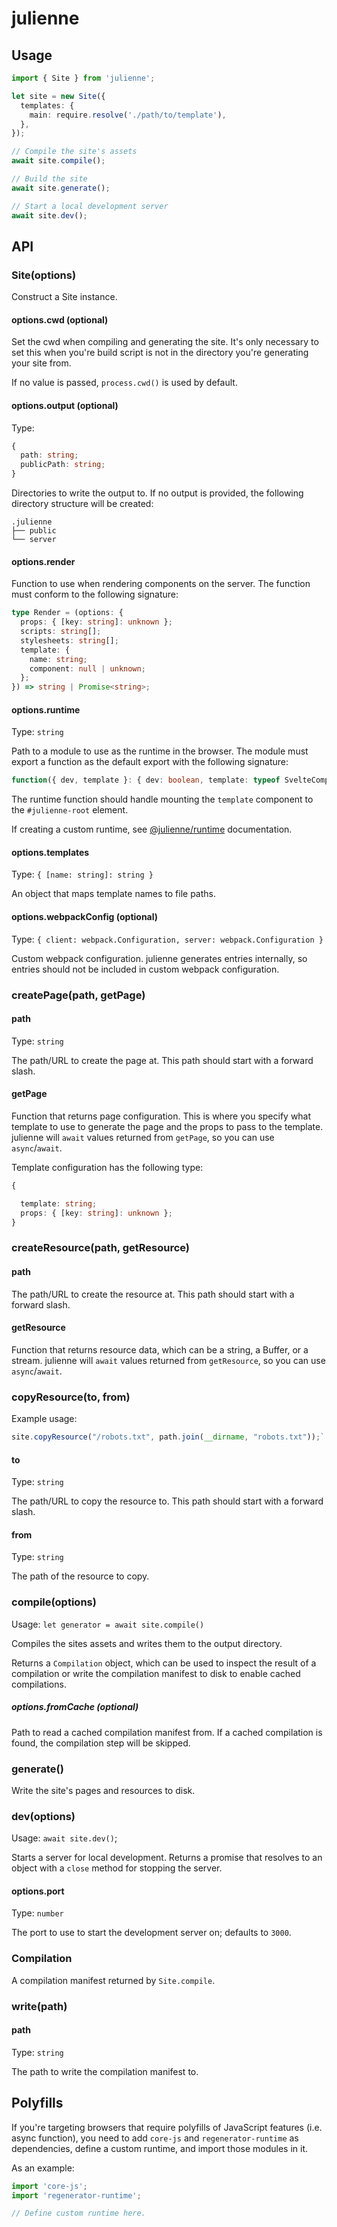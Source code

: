 # julienne

## Usage

```typescript
import { Site } from 'julienne';

let site = new Site({
  templates: {
    main: require.resolve('./path/to/template'),
  },
});

// Compile the site's assets
await site.compile();

// Build the site
await site.generate();

// Start a local development server
await site.dev();
```

## API

### Site(options)

Construct a Site instance.

#### options.cwd (optional)

Set the cwd when compiling and generating the site. It's only necessary to set
this when you're build script is not in the directory you're generating your
site from.

If no value is passed, `process.cwd()` is used by default.

#### options.output (optional)

Type:

```typescript
{
  path: string;
  publicPath: string;
}
```

Directories to write the output to. If no output is provided, the following
directory structure will be created:

```
.julienne
├── public
└── server
```

#### options.render

Function to use when rendering components on the server. The function must
conform to the following signature:

```typescript
type Render = (options: {
  props: { [key: string]: unknown };
  scripts: string[];
  stylesheets: string[];
  template: {
    name: string;
    component: null | unknown;
  };
}) => string | Promise<string>;
```

#### options.runtime

Type: `string`

Path to a module to use as the runtime in the browser. The module must export a
function as the default export with the following signature:

```typescript
function({ dev, template }: { dev: boolean, template: typeof SvelteComponent }): void | Promise<void>;
```

The runtime function should handle mounting the `template` component to the
`#julienne-root` element.

If creating a custom runtime, see [@julienne/runtime](../runtime) documentation.

#### options.templates

Type: `{ [name: string]: string }`

An object that maps template names to file paths.

#### options.webpackConfig (optional)

Type: `{ client: webpack.Configuration, server: webpack.Configuration }`

Custom webpack configuration. julienne generates entries internally, so entries
should not be included in custom webpack configuration.

### createPage(path, getPage)

#### path

Type: `string`

The path/URL to create the page at. This path should start with a forward slash.

#### getPage

Function that returns page configuration. This is where you specify what
template to use to generate the page and the props to pass to the template.
julienne will `await` values returned from `getPage`, so you can use
`async`/`await`.

Template configuration has the following type:

```typescript
{

  template: string;
  props: { [key: string]: unknown };
}
```

### createResource(path, getResource)

#### path

The path/URL to create the resource at. This path should start with a forward
slash.

#### getResource

Function that returns resource data, which can be a string, a Buffer, or a
stream. julienne will `await` values returned from `getResource`, so you can use
`async`/`await`.

### copyResource(to, from)

Example usage:

```typescript
site.copyResource("/robots.txt", path.join(__dirname, "robots.txt"));`
```

#### to

Type: `string`

The path/URL to copy the resource to. This path should start with a forward
slash.

#### from

Type: `string`

The path of the resource to copy.

### compile(options)

Usage: `let generator = await site.compile()`

Compiles the sites assets and writes them to the output directory.

Returns a `Compilation` object, which can be used to inspect the result of a
compilation or write the compilation manifest to disk to enable cached
compilations.

##### options.fromCache (optional)

Path to read a cached compilation manifest from. If a cached compilation is
found, the compilation step will be skipped.

### generate()

Write the site's pages and resources to disk.

### dev(options)

Usage: `await site.dev()`;

Starts a server for local development. Returns a promise that resolves to an
object with a `close` method for stopping the server.

#### options.port

Type: `number`

The port to use to start the development server on; defaults to `3000`.

### Compilation

A compilation manifest returned by `Site.compile`.

### write(path)

#### path

Type: `string`

The path to write the compilation manifest to.

## Polyfills

If you're targeting browsers that require polyfills of JavaScript features (i.e.
async function), you need to add `core-js` and `regenerator-runtime` as
dependencies, define a custom runtime, and import those modules in it.

As an example:

```typescript
import 'core-js';
import 'regenerator-runtime';

// Define custom runtime here.
```
